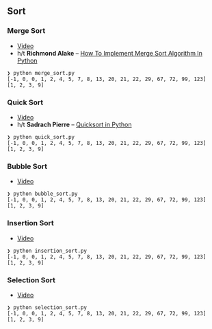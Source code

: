 ## Sort

### Merge Sort 

* [Video](https://youtu.be/4VqmGXwpLqc)
* h/t **Richmond Alake** – [How To Implement Merge Sort Algorithm In Python](https://towardsdatascience.com/how-to-implement-merge-sort-algorithm-in-python-4662a89ae48c)

```
❯ python merge_sort.py
[-1, 0, 0, 1, 2, 4, 5, 7, 8, 13, 20, 21, 22, 29, 67, 72, 99, 123]
[1, 2, 3, 9]
```

### Quick Sort 

* [Video](https://youtu.be/Hoixgm4-P4M)
* h/t **Sadrach Pierre** – [Quicksort in Python](https://towardsdatascience.com/quicksort-in-python-dbefa7dcf9cc)

```
❯ python quick_sort.py
[-1, 0, 0, 1, 2, 4, 5, 7, 8, 13, 20, 21, 22, 29, 67, 72, 99, 123]
[1, 2, 3, 9]
```

### Bubble Sort 

* [Video](https://youtu.be/xli_FI7CuzA)

```
❯ python bubble_sort.py
[-1, 0, 0, 1, 2, 4, 5, 7, 8, 13, 20, 21, 22, 29, 67, 72, 99, 123]
[1, 2, 3, 9]
```

### Insertion Sort 

* [Video](https://youtu.be/JU767SDMDvA)

```
❯ python insertion_sort.py 
[-1, 0, 0, 1, 2, 4, 5, 7, 8, 13, 20, 21, 22, 29, 67, 72, 99, 123]
[1, 2, 3, 9]
```

### Selection Sort 

* [Video](https://youtu.be/g-PGLbMth_g)

```
❯ python selection_sort.py 
[-1, 0, 0, 1, 2, 4, 5, 7, 8, 13, 20, 21, 22, 29, 67, 72, 99, 123]
[1, 2, 3, 9]
```
